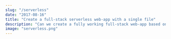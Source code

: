 ```yaml
---
slug: "/serverless"
date: "2017-08-16"
title: "Create a full-stack serverless web-app with a single file"
description: "Can we create a fully working full-stack web-app based on RESTful services with a single file?"
image: "serverless.png"
---
```

